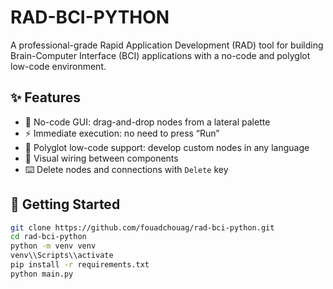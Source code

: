 # RAD-BCI-PYTHON

A professional-grade Rapid Application Development (RAD) tool for building Brain-Computer Interface (BCI) applications with a no-code and polyglot low-code environment.

## ✨ Features

- 🎨 No-code GUI: drag-and-drop nodes from a lateral palette
- ⚡ Immediate execution: no need to press “Run”
- 🧠 Polyglot low-code support: develop custom nodes in any language
- 🔌 Visual wiring between components
- ⌨️ Delete nodes and connections with `Delete` key

## 🧪 Getting Started

```bash
git clone https://github.com/fouadchouag/rad-bci-python.git
cd rad-bci-python
python -m venv venv
venv\\Scripts\\activate
pip install -r requirements.txt
python main.py

